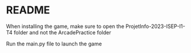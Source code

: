 # README

When installing the game, make sure to open the ProjetInfo-2023-ISEP-I1-T4 folder and not the ArcadePractice folder

Run the main.py file to launch the game
